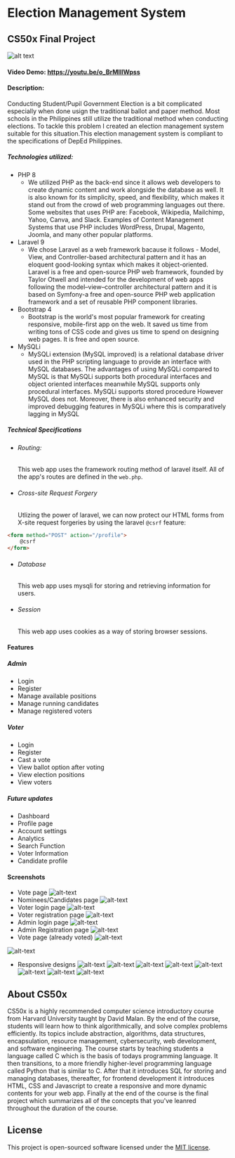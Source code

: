 # Election Management System
## CS50x Final Project


![alt text](https://raw.githubusercontent.com/laravel/art/master/logo-lockup/5%20SVG/2%20CMYK/1%20Full%20Color/laravel-logolockup-cmyk-red.svg "Laravel")
#### Video Demo: https://youtu.be/o_BrMlIlWpss
#### Description:
Conducting Student/Pupil Government Election is a bit complicated especially when done usign the traditional ballot and paper method. Most schools in the Philippines still utilize the traditional method when conducting elections. To tackle this problem I created an election management system suitable for this situation.This election management system is compliant to the specifications of DepEd Philippines.

##### Technologies utilized:

- PHP 8
  - We utilized PHP as the back-end since it allows web developers to create dynamic content and work alongside the database as well. It is also known for its simplicity, speed, and flexibility, which makes it stand out from the crowd of web programming languages out there. Some websites that uses PHP are: Facebook, Wikipedia, Mailchimp, Yahoo, Canva, and Slack. Examples of Content Management Systems that use PHP includes WordPress, Drupal, Magento, Joomla, and many other popular platforms.
- Laravel 9
  - We chose Laravel as a web framework bacause it follows - Model, View, and Controller-based architectural pattern and it has an eloquent good-looking syntax which makes it object-oriented. Laravel is a free and open-source PHP web framework, founded by Taylor Otwell and intended for the development of web apps following the model–view–controller architectural pattern and it is based on Symfony-a free and open-source PHP web application framework and a set of reusable PHP component libraries.
- Bootstrap 4
  - Bootstrap is the world's most popular framework for creating responsive, mobile-first app on the web. It saved us time from writing tons of CSS code and gives us time to spend on designing web pages. It is free and open source. 
- MySQLi
  - MySQLi extension (MySQL improved) is a relational database driver used in the PHP scripting language to provide an interface with MySQL databases. The advantages of using MySQLi compared to MySQL is that MySQLi supports both procedural interfaces and object oriented interfaces meanwhile MySQL supports only procedural interfaces. MySQLi supports stored procedure However MySQL does not. Moreover, there is also enhanced security and improved debugging features in MySQLi where this is comparatively lagging in MySQL


##### Technical Specifications
- ###### Routing:
    This web app uses the framework routing method of laravel itself. All of the app's routes are defined in the `web.php`.
- ###### Cross-site Request Forgery
    Utlizing the power of laravel, we can now  protect our HTML forms from X-site request forgeries by using the laravel `@csrf` feature:
```HTML
<form method="POST" action="/profile">
    @csrf
</form>
```
- ###### Database
    This web app uses mysqli for storing and retrieving information for users.
- ###### Session
    This web app uses cookies as a way of storing browser sessions.

#### Features
##### Admin
- Login
- Register
- Manage available positions
- Manage running candidates
- Manage registered voters

##### Voter
- Login
- Register
- Cast a vote
- View ballot option after voting
- View election positions
- View voters

##### Future updates
- Dashboard
- Profile page
- Account settings
- Analytics
- Search Function
- Voter Information
- Candidate profile

#### Screenshots
- Vote page
![alt-text](./screenshots/Screenshot%20(74).png)
- Nominees/Candidates page
![alt-text](./screenshots/Screenshot%20(75).png)
- Voter login page
![alt-text](./screenshots/Screenshot%20(76).png)
- Voter registration page
![alt-text](./screenshots/Screenshot%20(77).png)
- Admin login page
![alt-text](./screenshots/Screenshot%20(78).png)
- Admin Registration page
![alt-text](./screenshots/Screenshot%20(79).png)
- Vote page (already voted)
![alt-text](./screenshots/Screenshot%20(81).png)

![alt-text](./screenshots/Screenshot%20(82).png)
- Responsive designs
![alt-text](./screenshots/Screenshot%20(83).png)
![alt-text](./screenshots/Screenshot%20(84).png)
![alt-text](./screenshots/Screenshot%20(85).png)
![alt-text](./screenshots/Screenshot%20(86).png)
![alt-text](./screenshots/Screenshot%20(87).png)
![alt-text](./screenshots/Screenshot%20(88).png)
![alt-text](./screenshots/Screenshot%20(89).png)
![alt-text](./screenshots/Screenshot%20(90).png)

## About CS50x
CS50x is a highly recommended computer science introductory course from Harvard University taught by David Malan. By the end of the course, students will learn how to think algorithmically, and solve complex problems efficiently. Its topics include abstraction, algorithms, data structures, encapsulation, resource management, cybersecurity, web development, and software engineering. The course starts by teaching students a language called C which is the basis of todays programming language. It then transitions, to a more friendly higher-level programming language called Python that is similar to C. After that it introduces SQL for storing and managing databases, thereafter, for frontend development it introduces HTML, CSS and Javascript to create a responsive and more dynamic contents for your web app. Finally at the end of the course is the final project which summarizes all of the concepts that you've leanred throughout the duration of the course.

## License
This project is open-sourced software licensed under the [MIT license](https://opensource.org/licenses/MIT).
